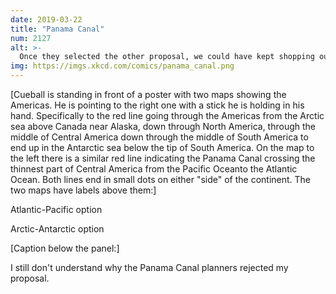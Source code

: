 ```yaml
---
date: 2019-03-22
title: "Panama Canal"
num: 2127
alt: >-
  Once they selected the other proposal, we could have kept shopping ours around, but we would had to modify it include an aqueduct over their canal, which would be totally unreasonable.
img: https://imgs.xkcd.com/comics/panama_canal.png
---
```

[Cueball is standing in front of a poster with two maps showing the Americas. He is pointing to the right one with a stick he is holding in his hand. Specifically to the red line going through the Americas from the Arctic sea above Canada near Alaska, down through North America, through the middle of Central America down through the middle of South America to end up in the Antarctic sea below the tip of South America. On the map to the left there is a similar red line indicating the Panama Canal crossing the thinnest part of Central America from the Pacific Oceanto the Atlantic Ocean. Both lines end in small dots on either "side" of the continent. The two maps have labels above them:]

Atlantic-Pacific option

Arctic-Antarctic option

[Caption below the panel:]

I still don't understand why the Panama Canal planners rejected my proposal.